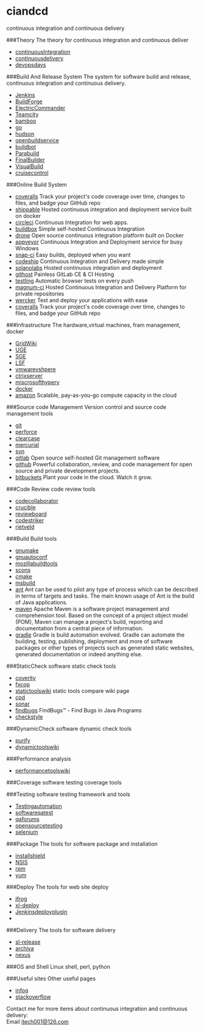 ciandcd
=======
continuous integration and continuous delivery

###Theory
The theory for continuous integration and continuous deliver
- [continuousIntegration](http://martinfowler.com/articles/continuousIntegration.html)  
- [continuousdelivery](http://continuousdelivery.com)  
- [devopsdays](http://www.devopsdays.org)  

###Build And Release System
The system for software build and release, continuous integration and continuous delivery.
- [Jenkins](http://jenkins-ci.org)  
- [BuildForge](https://jazz.net/downloads/rational-build-forge)  
- [ElectricCommander](http://www.electric-cloud.com/products/electriccommander.php)  
- [Teamcity](http://www.jetbrains.com/teamcity/index.html)  
- [bamboo](https://www.atlassian.com/software/bamboo)  
- [go](http://www.go.cd)  
- [hudson](http://hudson-ci.org)  
- [openbuildservice](http://openbuildservice.org)  
- [buildbot](http://trac.buildbot.net)   
- [Parabuild](http://www.viewtier.com/index.htm)  
- [FinalBuilder](https://www.finalbuilder.com/)  
- [VisualBuild](http://www.kinook.com/VisBuildPro)  
- [cruisecontrol](http://www.cruisecontrolnet.org)  

###Online Build System
- [coveralls](https://coveralls.io)  Track your project's code coverage over time, changes to files, and badge your GitHub repo
- [shippable](https://www.shippable.com)  Hosted continuous integration and deployment service built on docker  
- [circleci](https://circleci.com)  Continuous Integration for web apps.  
- [buildbox](https://buildbox.io)  Simple self-hosted Continuous Integration
- [drone](https://drone.io) Open source continuous integration platform built on Docker
- [appveyor](http://www.appveyor.com)  Continuous Integration and Deployment service for busy Windows 
- [snap-ci](https://snap-ci.com) Easy builds, deployed when you want   
- [codeship](https://codeship.com)  Continuous Integration and Delivery made simple
- [solanolabs](https://www.solanolabs.com)  Hosted continuous integration and deployment  
- [githost](https://githost.io)  Painless GitLab CE & CI Hosting
- [testling](https://ci.testling.com) Automatic browser tests on every push  
- [magnum-ci](https://magnum-ci.com)  Hosted Continuous Integration and Delivery Platform for private repositories  
- [wercker](http://wercker.com)  Test and deploy your applications with ease  
- [coveralls](https://coveralls.io)  Track your project's code coverage over time, changes to files, and badge your GitHub repo

###Infrastructure
The hardware,virtual machines, fram management, docker
- [GridWiki](http://wiki.gridengine.info/wiki/index.php/Main_Page)  
- [UGE](http://www.univa.com)  
- [SGE](gridscheduler.sourceforge.net)  
- [LSF](http://www-03.ibm.com/systems/platformcomputing/products/lsf)  
- [vmwarevshpere](http://www.vmware.com/products/vsphere)  
- [ctrixserver](http://www.citrix.com/products/xenserver/overview.html)  
- [miscrosofthyperv]()  
- [docker](https://www.docker.com) 
- [amazon](http://aws.amazon.com/ec2) Scalable, pay-as-you-go compute capacity in the cloud  

###Source code Management
Version control and source code management tools
- [git](http://git-scm.com)  
- [perforce](http://www.perforce.com)  
- [clearcase]()  
- [mercurial](http://mercurial.selenic.com)  
- [svn](http://subversion.apache.org)  
- [gitlab](https://www.gitlab.com)  Open source self-hosted Git management software  
- [github](https://github.com)  Powerful collaboration, review, and code management for open source and private development projects.
- [bitbuckets](https://bitbucket.org)  Plant your code in the cloud. Watch it grow.

###Code Review
code review tools
- [codecollaborator](http://smartbear.com/products/software-development/code-review) 
- [crucible](http://www.atlassian.com/software/crucible/overview)  
- [reviewboard](http://www.reviewboard.org)  
- [codestriker](http://codestriker.sourceforge.net)  
- [rietveld](http://code.google.com/p/rietveld)  

###Build
Build tools
- [gnumake](http://www.gnu.org/software/make)
- [gnuautoconf](http://www.gnu.org/software/autoconf)
- [mozillabuildtools](https://developer.mozilla.org/en-US/docs/Mozilla/Developer_guide/Build_Instructions)  
- [scons](http://www.scons.org)  
- [cmake](http://www.cmake.org)  
- [msbuild](http://msdn.microsoft.com/en-us/library/dd393574.aspx)  
- [ant](http://ant.apache.org)  Ant can be used to pilot any type of process which can be described in terms of targets and tasks. The main known usage of Ant is the build of Java applications.  
- [maven](http://maven.apache.org)  Apache Maven is a software project management and comprehension tool. Based on the concept of a project object model (POM), Maven can manage a project's build, reporting and documentation from a central piece of information.  
- [gradle](http://www.gradle.org)   Gradle is build automation evolved. Gradle can automate the building, testing, publishing, deployment and more of software packages or other types of projects such as generated static websites, generated documentation or indeed anything else.  

###StaticCheck
software static check tools
- [coverity](http://www.coverity.com/)  
- [fxcop](http://msdn.microsoft.com/en-us/library/bb429476%28VS.80%29.aspx)  
- [statictoolswiki](http://en.wikipedia.org/wiki/List_of_tools_for_static_code_analysis) static tools compare wiki page  
- [cpd](http://pmd.sourceforge.net/pmd-4.3.0/cpd.html) 
- [sonar]()  
- [findbugs](http://findbugs.sourceforge.net)  FindBugs™ - Find Bugs in Java Programs  
- [checkstyle](http://checkstyle.sourceforge.net)  

###DynamicCheck
software dynamic check tools
- [purify]()  
- [dynamictoolswiki](http://en.wikipedia.org/wiki/Dynamic_program_analysis)  

###Performance analysis
- [performancetoolswiki](http://en.wikipedia.org/wiki/List_of_performance_analysis_tools)  

###Coverage
software testing coverage tools

###Testing
software testing framework and tools
- [Testingautomation](http://en.wikipedia.org/wiki/Test_automation)  
- [softwareqatest](http://www.softwareqatest.com)  
- [qaforums](http://www.qaforums.com)  
- [opensourcetesting](http://www.opensourcetesting.org)  
- [selenium](http://www.seleniumhq.org)  

###Package
The tools for software package and installation
- [installshield](http://www.installshield.com)  
- [NSIS](http://nsis.sourceforge.net)  
- [rpm](http://rpm.org)  
- [yum](http://yum.baseurl.org)  

###Deploy
The tools for web site deploy
- [jfrog](http://www.jfrog.com)
- [xl-deploy](http://xebialabs.com/products/xl-deploy)  
- [Jenkinsdeployplugin]()   
- [](https://bintray.com)  

###Delivery
The tools for software delivery
- [sl-release](http://xebialabs.com/products/xl-release)  
- [archiva](http://archiva.apache.org/index.cgi)  
- [nexus](http://www.sonatype.com/nexus)  

###OS and Shell
Linux shell, perl, python

###Useful sites
Other useful pages
- [infoq](http://www.infoq.com)  
- [stackoverflow](http://stackoverflow.com)  


Contact me for more items about continuous integration and continuous delivery:  
Email itech001@126.com  




